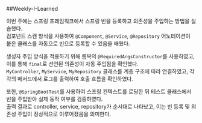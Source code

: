 ##Weekly-I-Learned

이번 주에는 스프링 프레임워크에서 스프링 빈을 등록하고 의존성을 주입하는 방법을 실습했다.  
컴포넌트 스캔 방식을 사용하여 `@Component`, `@Service`, `@Repository` 어노테이션이 붙은 클래스를 자동으로 빈으로 등록할 수 있음을 배웠다.

생성자 주입 방식을 적용하기 위해 롬복의 `@RequiredArgsConstructor`를 사용하였고, 이를 통해 `final`로 선언된 의존성이 자동 주입됨을 확인했다.  
`MyController`, `MyService`, `MyRepository` 클래스를 계층 구조에 따라 연결하였고, 각각의 메서드에서 로그를 출력하여 호출 흐름을 확인하였다.

또한, `@SpringBootTest`를 사용하여 스프링 컨텍스트를 로딩한 뒤 테스트 클래스에서 빈을 주입받아 실제 동작 여부를 검증하였다.  
출력 결과로 controller, service, repository가 순서대로 나타났고, 이는 빈 등록 및 의존성 주입이 정상적으로 이루어졌음을 의미한다.


